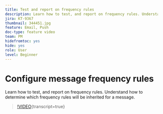 ```yaml
---
title: Test and report on frequency rules
description: Learn how to test, and report on frequency rules. Understand how to determine which frequency rules will be inherited for a message.
jira: KT-9367
thumbnail: 344451.jpg
feature: Email, Push
doc-type: feature video
team: PM
hidefromtoc: yes
hide: yes
role: User
level: Beginner
---
```

# Configure message frequency rules

Learn how to test, and report on frequency rules. Understand how to determine which frequency rules will be inherited for a message.

>[!VIDEO](https://video.tv.adobe.com/v/344451?quality=12&learn=on){transcript=true}

